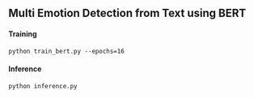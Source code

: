 ## Multi Emotion Detection from Text using BERT ##

#### Training ####
```
python train_bert.py --epochs=16
```


#### Inference ####
```
python inference.py 
```